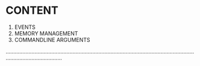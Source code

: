 # CONTENT

1. EVENTS
2. MEMORY MANAGEMENT
3. COMMANDLINE ARGUMENTS


.................................................................................................................................................................

